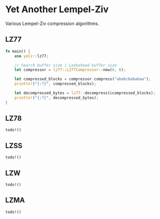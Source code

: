 # Yet Another Lempel-Ziv

Various Lempel-Ziv compression algorithms.


## LZ77

```rust
fn main() {
    use yalz::lz77;

    // Search buffer size | Lookahead buffer size
    let compressor = lz77::LZ77Compressor::new(6, 6);

    let compressed_blocks = compressor.compress("ababcbababaa");
    println!("{:?}", compressed_blocks);

    let decompressed_bytes = lz77::decompress(&compressed_blocks);
    println!("{:?}", decompressed_bytes);
}
```

## LZ78

`todo!()`

## LZSS

`todo!()`

## LZW

`todo!()`

## LZMA

`todo!()`